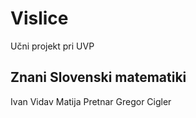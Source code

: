 # Vislice
Učni projekt pri UVP

## Znani Slovenski matematiki
Ivan Vidav
Matija Pretnar
Gregor Cigler